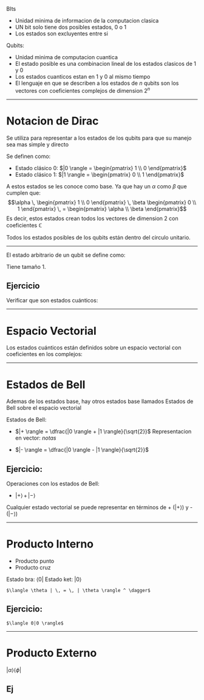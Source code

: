 BIts
- Unidad minima de informacion de la computacion clasica
- UN bit solo tiene dos posibles estados, 0 o 1
- Los estados son excluyentes entre si

Qubits:
- Unidad minima de computacion cuantica
- El estado posible es una combinacion lineal de los estados clasicos de 1 y 0
- Los estados cuanticos estan en 1 y 0 al mismo tiempo
- El lenguaje en que se describen a los estados de $n$ qubits son los vectores con coeficientes complejos de dimension $2^n$

___
# Notacion de Dirac

Se utiliza para representar a los estados de los qubits para que su manejo sea mas simple y directo

Se definen como:
- Estado clásico 0:
	$|0 \rangle = \begin{pmatrix} 1 \\ 0 \end{pmatrix}$
- Estado clásico 1:
	$|1 \rangle = \begin{pmatrix} 0 \\ 1 \end{pmatrix}$

A estos estados se les conoce como base. Ya que hay un $\alpha$ como $\beta$ que cumplen que:
$$\alpha \, \begin{pmatrix} 1 \\ 0 \end{pmatrix} \, \beta \begin{pmatrix} 0 \\ 1 \end{pmatrix} \, = \begin{pmatrix} \alpha \\ \beta \end{pmatrix}$$
Es decir, estos estados crean todos los vectores de dimension 2 con coeficientes $\mathbb{C}$

Todos los estados posibles de los qubits están dentro del circulo unitario.

___
El estado arbitrario de un qubit se define como:

Tiene tamaño 1. 

## Ejercicio
Verificar que son estados cuánticos:

___

# Espacio Vectorial

Los estados cuánticos están definidos sobre un espacio vectorial con coeficientes en los complejos:

___
# Estados de Bell

Ademas de los estados base, hay otros estados base llamados Estados de Bell sobre el espacio vectorial

Estados de Bell:
- $|+ \rangle = \dfrac{|0 \rangle + |1 \rangle}{\sqrt{2}}$
Representacion en vector:
$notas$

- $|- \rangle = \dfrac{|0 \rangle - |1 \rangle}{\sqrt{2}}$

## Ejercicio:
Operaciones con los estados de Bell:

- $|+ \rangle \, + \, |-\rangle$

Cualquier estado vectorial se puede representar en términos de + ($|+ \rangle$) y - ($|- \rangle$)

___
# Producto Interno

- Producto punto
- Producto cruz

Estado bra:
	$\langle 0 |$
Estado ket:
	$|0 \rangle$

	$\langle \theta | \, = \, | \theta \rangle ^ \dagger$

## Ejercicio:

	$\langle 0|0 \rangle$


___
# Producto Externo

$| \alpha \rangle \langle \phi |$

## Ej